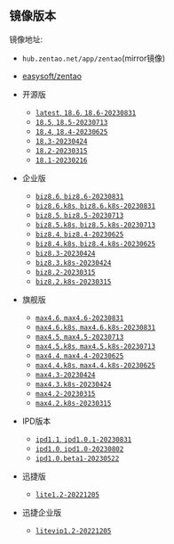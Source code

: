 ## 镜像版本

镜像地址:

- `hub.zentao.net/app/zentao`(mirror镜像)
- [easysoft/zentao](https://hub.docker.com/r/easysoft/zentao)

- 开源版
  - [`latest`, `18.6`, `18.6-20230831`](https://www.zentao.net/dynamic/zentaopms18.6-82820.html)
  - [`18.5`, `18.5-20230713`](https://www.zentao.net/download/zentaopms18.5-82695.html)
  - [`18.4`, `18.4-20230625`](https://www.zentao.net/download/zentaopms18.4-82629.html)
  - [`18.3-20230424`](https://www.zentao.net/download/zentaopms18.3-82231.html)
  - [`18.2-20230315`](https://www.zentao.net/dynamic/zentaopms18.2-82151.html)
  - [`18.1-20230216`](https://www.zentao.net/download/zentaopms18.1-82069.html)

- 企业版
  - [`biz8.6`, `biz8.6-20230831`](https://www.zentao.net/download/biz8.6-82821.html)
  - [`biz8.6.k8s`, `biz8.6.k8s-20230831`](https://www.zentao.net/download/biz8.6-82821.html)
  - [`biz8.5`, `biz8.5-20230713`](https://www.zentao.net/download/biz8.5-82696.html)
  - [`biz8.5.k8s`, `biz8.5.k8s-20230713`](https://www.zentao.net/download/biz8.5-82696.html)
  - [`biz8.4`, `biz8.4-20230625`](https://www.zentao.net/download/biz8.4-82630.html)
  - [`biz8.4.k8s`, `biz8.4.k8s-20230625`](https://www.zentao.net/download/biz8.4-82630.html)
  - [`biz8.3-20230424`](https://www.zentao.net/download/biz8.3-82232.html)
  - [`biz8.3.k8s-20230424`](https://www.zentao.net/download/biz8.3-82232.html)
  - [`biz8.2-20230315`](https://www.zentao.net/dynamic/biz8.2-82152.html)
  - [`biz8.2.k8s-20230315`](https://www.zentao.net/dynamic/biz8.2-82152.html)

- 旗舰版
  - [`max4.6`, `max4.6-20230831`](https://www.zentao.net/download/max4.6-82822.html)
  - [`max4.6.k8s`, `max4.6.k8s-20230831`](https://www.zentao.net/download/max4.6-82822.html)
  - [`max4.5`, `max4.5-20230713`](https://www.zentao.net/download/max4.5-82697.html)
  - [`max4.5.k8s`, `max4.5.k8s-20230713`](https://www.zentao.net/download/max4.5-82697.html)
  - [`max4.4`, `max4.4-20230625`](https://www.zentao.net/download/max4.4-82631.html)
  - [`max4.4.k8s`, `max4.4.k8s-20230625`](https://www.zentao.net/download/max4.4-82631.html)
  - [`max4.3-20230424`](https://www.zentao.net/download/max4.3-82233.html)
  - [`max4.3.k8s-20230424`](https://www.zentao.net/download/max4.3-82233.html)
  - [`max4.2-20230315`](https://www.zentao.net/dynamic/max4.2-82153.html)
  - [`max4.2.k8s-20230315`](https://www.zentao.net/dynamic/max4.2-82153.html)

- IPD版本
  - [`ipd1.1`, `ipd1.0.1-20230831`](https://www.zentao.net/dynamic/ipd1.0.1-82823.html)
  - [`ipd1.0`, `ipd1.0-20230802`](https://www.zentao.net/download/ipd1.0-82750.html)
  - [`ipd1.0.beta1-20230522`](https://www.zentao.net/download/zentao-ipd-82471.html)

- 迅捷版
  - [`lite1.2-20221205`](https://www.zentao.net/download/zentaolitev1.2-80982.html)

- 迅捷企业版
  - [`litevip1.2-20221205`](https://www.zentao.net/download/zentaolitevipv1.2-80983.html)

